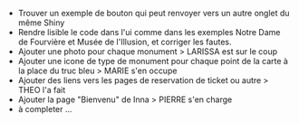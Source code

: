 - Trouver un exemple de bouton qui peut renvoyer vers un autre onglet du même Shiny
- Rendre lisible le code dans l'ui comme dans les exemples Notre Dame de Fourvière et Musée de l'Illusion, et corriger les fautes.
- Ajouter une photo pour chaque monument > LARISSA est sur le coup
- Ajouter une icone de type de monument pour chaque point de la carte à la place du truc bleu > MARIE s'en occupe
- Ajouter des liens vers les pages de reservation de ticket ou autre > THEO l'a fait
- Ajouter la page "Bienvenu" de Inna > PIERRE s'en charge
- à completer ...
